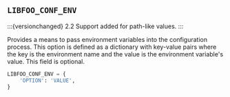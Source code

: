 ## `LIBFOO_CONF_ENV`

:::{versionchanged} 2.2 Support added for path-like values.
:::

Provides a means to pass environment variables into the configuration process.
This option is defined as a dictionary with key-value pairs where the key is
the environment name and the value is the environment variable's value. This
field is optional.

```python
LIBFOO_CONF_ENV = {
    'OPTION': 'VALUE',
}
```
